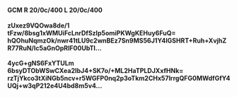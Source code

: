 #### GCM R 20/0c/400 L 20/0c/400
**zUxez9VQOwa8de/1**<br/>**tFzw/8bsg1xWMUiFcLnrDfSzlp5omiPKWgKEHuy6FuQ=**<br/>**hQOhuNqmzOk/nwr41tLU9c2wnBEz7Sn9MS56J1Y4IGSHRT+Ruh+XvjhZR77RuN/Ic5aGnOpRlF00UbTl...**<br/><br/>
**4ycG+gNS6FxYTULm**<br/>**6bsyDTObWSwCXea2IbJ4+SK7o/+ML2HaTPLDJXxfHNk=**<br/>**rzTjYkco3tXiNGb5ncv+r5WGFP0nq2p3oTkm2CHx57IrrgQFG0MWdfGfY4UQj+w3qP212e4U4bd8m5v4...**